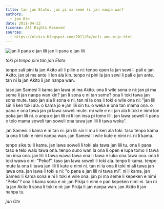 ```yaml
---
title: tan jan Eloto. jan pi ma seme li jan nanpa wan? 
authors:
  - jan Ote
date: 2011-04-22
license: All Rights Reseved
sources:
  - https://olukin.blogspot.com/2011/04/meli-anu-mije.html
---
```


![jan li pana e jan lili](https://blogger.googleusercontent.com/img/b/R29vZ2xl/AVvXsEgi7NSWWVDvKLtouxMcV3lzYI3bwh2XnD7XzbGHOsmTS2iklEz7cJOgcy4gKg3fofPc_WJ_RuX7W0VsICzYwQCIStwv8gaEz9CNPjgErY_d3YapHjAD3gXV24xP_hVGX1WJU6WvMqDzoHqY/s320/jan-lili-tu.gif)
jan li pana e jan lili

*toki pi tenpo pini tan jan Eloto*

tenpo suli pini la jan Akito ali li pilin e ni: tenpo open la jan sewi li pali e jan Akito. jan pi ma ante li lon ala kin. tenpo ni pini la jan sewi li pali e jan ante. tan ni la jan Akito li jan nanpa wan.

taso jan Samesi li kama jan lawa pi ma Akito. ona li wile sona e ni: jan pi ma seme li jan nanpa wan kin? jan li sona e ni tan seme? ona li toki tawa jan sona mute. taso jan ala li sona e ni. tan ni la ona li toki e wile ona ni: "jan lili sin li ken toki ala. o kama jo e jan lili sin tu. o weka e ona tan mama ona. o pana e ona tawa jan pi lawa soweli mute. mi wile e ni: jan ala li toki e nimi lon poka jan lili ni. o anpa e jan lili ni li lon insa pi tomo lili. jan lawa soweli li pana e telo mama soweli tan soweli ona tawa jan lili li tawa weka".

jan Samesi li kama e ni tan ni: jan lili sin li mu li ken ala toki. taso tenpo kama la ona li toki e nimi nanpa wan. jan Samesi li wile kute e nimi ni. ni li kama.

tenpo sike tu li kama. jan lawa soweli li toki ala tawa jan lili tu. ona li pana taso e telo walo tawa ona. tenpo suno wan la ona li open e lupa tomo li tawa lon insa ona. jan lili li tawa wawa tawa ona li tawa e luka ona tawa ona. ona li toki wawa e ni: "Peko!". taso jan lawa soweli li toki ala. tenpo li kama. tenpo mute la ona li tawa jan lili li kute e nimi ni. tan ni la ona li toki ni ali tawa jan lawa ona. jan lawa li toki e ni: "o pana e jan lili ni tawa mi". ni li kama. jan Samesi li kama sona e ni li toki e wile ona: jan pi ma seme li kepeken e nimi "Peko"? ona li kama sona e ni: jan Pikija li nimi e pan kepeken nimi ni. tan ni la jan Akito li sona li toki e ni: jan Pikija li jan nanpa wan. jan Akito li jan nanpa tu.

*jan Ote*
